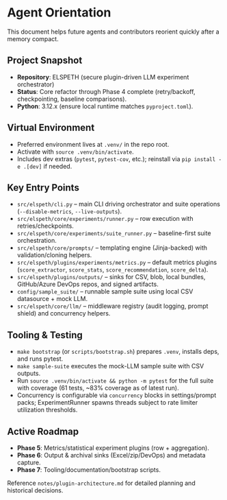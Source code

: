 # Agent Orientation

This document helps future agents and contributors reorient quickly after a memory compact.

## Project Snapshot
- **Repository**: ELSPETH (secure plugin-driven LLM experiment orchestrator)
- **Status**: Core refactor through Phase 4 complete (retry/backoff, checkpointing, baseline comparisons).
- **Python**: 3.12.x (ensure local runtime matches `pyproject.toml`).

## Virtual Environment
- Preferred environment lives at `.venv/` in the repo root.
- Activate with `source .venv/bin/activate`.
- Includes dev extras (`pytest`, `pytest-cov`, etc.); reinstall via `pip install -e .[dev]` if needed.

## Key Entry Points
- `src/elspeth/cli.py` – main CLI driving orchestrator and suite operations (`--disable-metrics`, `--live-outputs`).
- `src/elspeth/core/experiments/runner.py` – row execution with retries/checkpoints.
- `src/elspeth/core/experiments/suite_runner.py` – baseline-first suite orchestration.
- `src/elspeth/core/prompts/` – templating engine (Jinja-backed) with validation/cloning helpers.
- `src/elspeth/plugins/experiments/metrics.py` – default metrics plugins (`score_extractor`, `score_stats`, `score_recommendation`, `score_delta`).
- `src/elspeth/plugins/outputs/` – sinks for CSV, blob, local bundles, GitHub/Azure DevOps repos, and signed artifacts.
- `config/sample_suite/` – runnable sample suite using local CSV datasource + mock LLM.
- `src/elspeth/core/llm/` – middleware registry (audit logging, prompt shield) and concurrency helpers.

## Tooling & Testing
- `make bootstrap` (or `scripts/bootstrap.sh`) prepares `.venv`, installs deps, and runs pytest.
- `make sample-suite` executes the mock-LLM sample suite with CSV outputs.
- Run `source .venv/bin/activate && python -m pytest` for the full suite with coverage (61 tests, ~83% coverage as of latest run).
- Concurrency is configurable via `concurrency` blocks in settings/prompt packs; ExperimentRunner spawns threads subject to rate limiter utilization thresholds.

## Active Roadmap
- **Phase 5**: Metrics/statistical experiment plugins (row + aggregation).
- **Phase 6**: Output & archival sinks (Excel/zip/DevOps) and metadata capture.
- **Phase 7**: Tooling/documentation/bootstrap scripts.

Reference `notes/plugin-architecture.md` for detailed planning and historical decisions.

